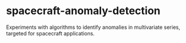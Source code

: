 # spacecraft-anomaly-detection
Experiments with algorithms to identify anomalies in multivariate series, targeted for spacecraft applications.
